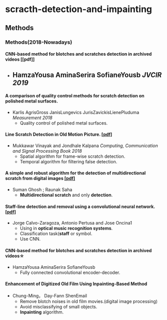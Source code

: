 # scracth-detection-and-impainting

## Methods
### Methods(2018-Nowadays) 

#### CNN-based method for blotches and scratches detection in archived videos [[pdf]]
- HamzaYousa AminaSerira SofianeYousb *JVCIR 2019*
  - 

#### A comparison of quality control methods for scratch detection on polished metal surfaces.
- Karlis AgrisGross JanisLungevics JurisZavickisLienePluduma *Measurement 2018*
  - Quality control of polished metal surfaces.

#### Line Scratch Detection in Old Motion Picture. [[pdf]](http://sci-hub.tw/https://link.springer.com/chapter/10.1007/978-981-13-1513-8_94)
- Mukkawar Vinayak and Jondhale Kalpana *Computing, Communication and Signal Processing Book 2018*
  - Spatial algorithm for frame-wise scratch detection.
  - Temporal algorithm for filtering false detection.

  
#### A simple and robust algorithm for the detection of multidirectional scratch from digital images [[pdf]](http://sci-hub.tw/https://ieeexplore.ieee.org/abstract/document/7050713)
- Suman Ghosh ; Raunak Saha
  - **Multidirectional scratch** and only **detection**. 

#### Staff-line detection and removal using a convolutional neural network. [[pdf]](http://sci-hub.tw/https://link.springer.com/article/10.1007/s00138-017-0844-4)
- Jorge Calvo-Zaragoza, Antonio Pertusa and Jose Oncina1
  - Using in **optical music recognition systems**.
  - Classification task(**staff** or symbol.
  - Use CNN.
  
  


  
#### CNN-based method for blotches and scratches detection in archived videos☆
- HamzaYousa AminaSerira SofianeYousb
  - Fully connected convolutional encoder-decoder.
  
#### Enhancement of Digitized Old Film Using Inpainting-Based Method
- Chung-Ming， Day-Fann ShenEmail
  - Remove blotch noises in old film movies.(digital image processing)
  - Avoid misclassifying of small objects.
  - **Inpainting** algorithm.
